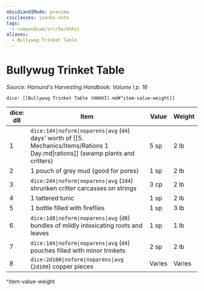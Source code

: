 ```yaml
---
obsidianUIMode: preview
cssclasses: json5e-note
tags:
  - compendium/src/5e/hhhvi
aliases:
  - Bullywug Trinket Table
---
```

# Bullywug Trinket Table
*Source: Hamund's Harvesting Handbook: Volume I p. 16* 

`dice: [[Bullywug Trinket Table (HHHVI).md#^item-value-weight]]`

| dice: d8 | Item | Value | Weight |
|----------|------|-------|--------|
| 1 | `dice:1d4\|noform\|noparens\|avg` (`d4`) days' worth of [[5. Mechanics/Items/Rations 1 Day.md\|rations]] (swamp plants and critters) | 5 sp | 2 lb |
| 2 | 1 pouch of grey mud (good for pores) | 1 sp | 2 lb |
| 3 | `dice:2d4\|noform\|noparens\|avg` (`2d4`) shrunken critter carcasses on strings | 3 cp | 2 lb |
| 4 | 1 tattered tunic | 1 sp | 2 lb |
| 5 | 1 bottle filled with fireflies | 1 sp | 3 lb |
| 6 | `dice:1d8\|noform\|noparens\|avg` (`d8`) bundles of mildly intoxicating roots and leaves | 1 sp | 1 lb |
| 7 | `dice:1d4\|noform\|noparens\|avg` (`d4`) pouches filled with minor trinkets | 2 sp | 2 lb |
| 8 | `dice:2d100\|noform\|noparens\|avg` (`2d100`) copper pieces | Varies | Varies |
^item-value-weight
